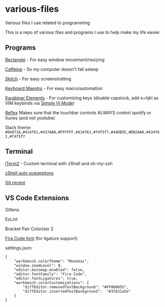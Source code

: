 # various-files
Various files I use related to programming

This is a repo of various files and programs I use to help make my life easier

## Programs ##

<a href="https://rectangleapp.com/">Rectangle</a> - For easy window movement/resizing

<a href="http://lightheadsw.com/caffeine/">Caffeine</a> - So my computer doesn't fall asleep

<a href="https://evernote.com/products/skitch">Skitch</a> - For easy screenshotting

<a href="https://www.keyboardmaestro.com/main/">Keyboard Maestro</a> - For easy macro/automation

<a href="https://pqrs.org/osx/karabiner/">Karabiner Elements<a> - For customizing keys (disable capslock, add s+hjkl as VIM keybinds via <a href="https://ke-complex-modifications.pqrs.org/#personal_tekezo_simple_vi_mode">Simple VI Mode</a>)
  
<a href="https://stuntsoftware.com/reflex/">Reflex</a> Makes sure that the touchbar controls ALWAYS control spotify or itunes (and not youtube)



Slack theme: `#04071A,#434f61,#437AAB,#FFFFFF,#434f61,#f4f5f7,#44DB5E,#DB2AA0,#434f61,#f4f5f7`
  
## Terminal
  
<a href="https://www.iterm2.com/">iTerm2</a> - Custom terminal with zShell and oh-my-zsh

<a href="https://github.com/zsh-users/zsh-autosuggestions">zShell auto suggestions</a>

<a href="https://gist.github.com/jordan-brough/48e2803c0ffa6dc2e0bd"> Git recent</a>



## VS Code Extensions ##
Gitlens 

EsLint

Bracket Pair Colorizer 2

<a href="https://github.com/tonsky/FiraCode">Fira Code font</a> (for ligature support)

settings.json: 
```
{
    "workbench.colorTheme": "Monokai",
    "window.zoomLevel": 0,
    "editor.minimap.enabled": false,
    "editor.fontFamily": "Fira Code",
    "editor.fontLigatures": true,
    "workbench.colorCustomizations": {
        "diffEditor.removedTextBackground": "#FF000055",
        "diffEditor.insertedTextBackground":  "#37631a5e"
    }
}
```

